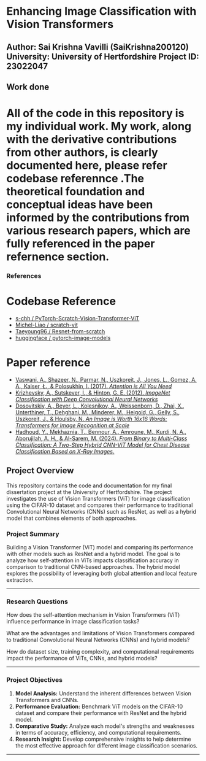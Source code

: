 # Enhancing Image Classification with Vision Transformers

**Author:** Sai Krishna Vavilli (SaiKrishna200120)
**University:** University of Hertfordshire 
**Project ID:** 23022047
---
## Work done

# All of the code in this repository is my individual work. My work, along with the derivative contributions from other authors, is clearly documented here, please refer codebase referennce .The theoretical foundation and conceptual ideas have been informed by the contributions from various research papers, which are fully referenced in the paper refernence section.

### **References**

# Codebase Reference
- [s-chh / PyTorch-Scratch-Vision-Transformer-ViT](https://github.com/s-chh/PyTorch-Scratch-Vision-Transformer-ViT)
- [Michel-Liao / scratch-vit](https://github.com/Michel-Liao/scratch-vit)
- [Taeyoung96 / Resnet-from-scratch](https://github.com/Taeyoung96/Resnet-from-scratch)
- [huggingface / pytorch-image-models](https://github.com/huggingface/pytorch-image-models)



# Paper reference
- [Vaswani, A., Shazeer, N., Parmar, N., Uszkoreit, J., Jones, L., Gomez, A. A., Kaiser, Ł., & Polosukhin, I. (2017). *Attention is All You Need*](https://arxiv.org/abs/1706.03762)
- [Krizhevsky, A., Sutskever, I., & Hinton, G. E. (2012). *ImageNet Classification with Deep Convolutional Neural Networks*](https://www.cs.toronto.edu/~fritz/absps/imagenet.pdf)
- [Dosovitskiy, A., Beyer, L., Kolesnikov, A., Weissenborn, D., Zhai, X., Unterthiner, T., Dehghani, M., Minderer, M., Heigold, G., Gelly, S., Uszkoreit, J., & Houlsby, N. *An Image is Worth 16x16 Words: Transformers for Image Recognition at Scale*](https://arxiv.org/abs/2010.11929)
- [Hadhoud, Y., Mekhaznia, T., Bennour, A., Amroune, M., Kurdi, N. A., Aborujilah, A. H., & Al-Sarem, M. (2024). *From Binary to Multi-Class Classification: A Two-Step Hybrid CNN-ViT Model for Chest Disease Classification Based on X-Ray Images*.](https://www.ncbi.nlm.nih.gov/pmc/articles/PMC11639898/)

## Project Overview

This repository contains the code and documentation for my final dissertation project at the University of Hertfordshire. The project investigates the use of Vision Transformers (ViT) for image classification using the CIFAR-10 dataset and compares their performance to traditional Convolutional Neural Networks (CNNs) such as ResNet, as well as a hybrid model that combines elements of both approaches.

### Project Summary

Building a Vision Transformer (ViT) model and comparing its performance with other models such as ResNet and a hybrid model. The goal is to analyze how self-attention in ViTs impacts classification accuracy in comparison to traditional CNN-based approaches. The hybrid model explores the possibility of leveraging both global attention and local feature extraction.

---

### Research Questions

How does the self-attention mechanism in Vision Transformers (ViT) influence performance in image classification tasks?

What are the advantages and limitations of Vision Transformers compared to traditional Convolutional Neural Networks (CNNs) and hybrid models?

How do dataset size, training complexity, and computational requirements impact the performance of ViTs, CNNs, and hybrid models?

---

### Project Objectives

1. **Model Analysis:** Understand the inherent differences between Vision Transformers and CNNs.
2. **Performance Evaluation:** Benchmark ViT models on the CIFAR-10 dataset and compare their performance with ResNet and the hybrid model.
3. **Comparative Study:** Analyze each model's strengths and weaknesses in terms of accuracy, efficiency, and computational requirements.
4. **Research Insight:** Develop comprehensive insights to help determine the most effective approach for different image classification scenarios.

---



